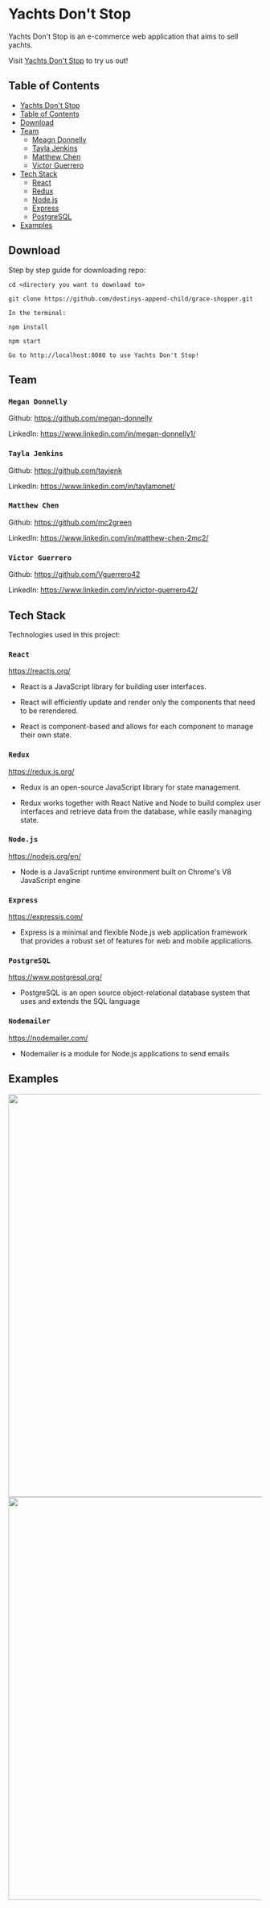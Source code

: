 # Yachts Don't Stop

Yachts Don't Stop is an e-commerce web application that aims to sell yachts.

Visit [Yachts Don't Stop](https://grace-shopper-yacht-store.herokuapp.com) to try us out!

## Table of Contents

- [Yachts Don't Stop](#Yachts-Don't-Stop)
- [Table of Contents](#Table-of-Contents)
- [Download](#Download)
- [Team](#Team)
  - [Meagn Donnelly](#Megan-Donnelly)
  - [Tayla Jenkins](#Tayla-Jenkins)
  - [Matthew Chen](#Matthew-Chen)
  - [Victor Guerrero](#Victor-Guerrero)
- [Tech Stack](#Tech-Stack)
  - [React](#React)
  - [Redux](#Redux)
  - [Node.js](#Node.js)
  - [Express](#Express)
  - [PostgreSQL](#PostgreSQL)
- [Examples](#Examples)

## Download

Step by step guide for downloading repo:

```
cd <directory you want to download to>

git clone https://github.com/destinys-append-child/grace-shopper.git

In the terminal:

npm install

npm start

Go to http://localhost:8080 to use Yachts Don't Stop!
```

## Team

### `Megan Donnelly`

Github: https://github.com/megan-donnelly

LinkedIn: https://www.linkedin.com/in/megan-donnelly1/

### `Tayla Jenkins`

Github: https://github.com/tayjenk

LinkedIn: https://www.linkedin.com/in/taylamonet/

### `Matthew Chen`

Github: https://github.com/mc2green

LinkedIn: https://www.linkedin.com/in/matthew-chen-2mc2/

### `Victor Guerrero`

Github: https://github.com/Vguerrero42

LinkedIn: https://www.linkedin.com/in/victor-guerrero42/

## Tech Stack

Technologies used in this project:

### `React`

https://reactjs.org/

- React is a JavaScript library for building user interfaces.

- React will efficiently update and render only the components that need to be rerendered.

- React is component-based and allows for each component to manage their own state.

### `Redux`

https://redux.js.org/

- Redux is an open-source JavaScript library for state management.

- Redux works together with React Native and Node to build complex user interfaces and retrieve data from the database, while easily managing state.

### `Node.js`

https://nodejs.org/en/

- Node is a JavaScript runtime environment built on Chrome's V8 JavaScript engine

### `Express`

https://expressjs.com/

- Express is a minimal and flexible Node.js web application framework that provides a robust set of features for web and mobile applications.

### `PostgreSQL`

https://www.postgresql.org/

- PostgreSQL is an open source object-relational database system that uses and extends the SQL language

### `Nodemailer`

https://nodemailer.com/

- Nodemailer is a module for Node.js applications to send emails

## Examples

<img src='https://github.com/Vue-gles/sole-mate/blob/master/public/home.png' width='800' />

<img src='https://github.com/Vue-gles/sole-mate/blob/master/public/cart.png' width='800' />
